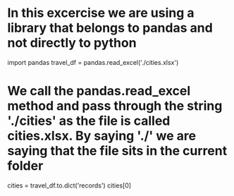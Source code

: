 # In this excercise we are using a library that belongs to pandas and not directly to python
import pandas
travel_df = pandas.read_excel('./cities.xlsx')
# We call the pandas.read_excel method and pass through the string './cities' as the file is called cities.xlsx. By saying './' we are saying that the file sits in the current folder
cities = travel_df.to.dict('records')
cities[0]

